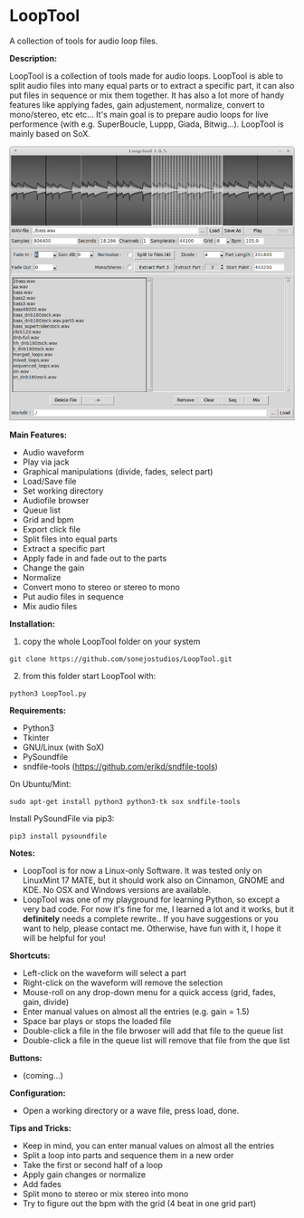 # LoopTool
A collection of tools for audio loop files.


__Description:__

LoopTool is a collection of tools made for audio loops. LoopTool is able to split audio files into many equal parts or to extract a specific part, it can also put files in sequence or mix them together. It has also a lot more of handy features like applying fades, gain adjustement, normalize, convert to mono/stereo, etc etc... It's main goal is to prepare audio loops for live performence (with e.g. SuperBoucle, Luppp, Giada, Bitwig...). LoopTool is mainly based on SoX.

![screenshot](https://github.com/sonejostudios/LoopTool/blob/master/LoopTool105.png "LoopTool")


__Main Features:__

* Audio waveform
* Play via jack
* Graphical manipulations (divide, fades, select part)
* Load/Save file
* Set working directory
* Audiofile browser
* Queue list
* Grid and bpm
* Export click file
* Split files into equal parts
* Extract a specific part
* Apply fade in and fade out to the parts
* Change the gain
* Normalize
* Convert mono to stereo or stereo to mono
* Put audio files in sequence
* Mix audio files

  

__Installation:__

1. copy the whole LoopTool folder on your system
```
git clone https://github.com/sonejostudios/LoopTool.git
```

2. from this folder start LoopTool with: 
```
python3 LoopTool.py
```


__Requirements:__

* Python3
* Tkinter
* GNU/Linux (with SoX)
* PySoundfile
* sndfile-tools (https://github.com/erikd/sndfile-tools)


On Ubuntu/Mint:
```
sudo apt-get install python3 python3-tk sox sndfile-tools
```
Install PySoundFile via pip3:
```
pip3 install pysoundfile
```



__Notes:__

* LoopTool is for now a Linux-only Software. It was tested only on LinuxMint 17 MATE, but it should work also on Cinnamon, GNOME and KDE. No OSX and Windows versions are available.
* LoopTool was one of my playground for learning Python, so except a very bad code. For now it's fine for me, I learned a lot and it works, but it __definitely__ needs a complete rewrite.. If you have suggestions or you want to help, please contact me. Otherwise, have fun with it, I hope it will be helpful for you!


__Shortcuts:__

* Left-click on the waveform will select a part
* Right-click on the waveform will remove the selection
* Mouse-roll on any drop-down menu for a quick access (grid, fades, gain, divide)
* Enter manual values on almost all the entries (e.g. gain = 1.5)
* Space bar plays or stops the loaded file
* Double-click a file in the file brwoser will add that file to the queue list
* Double-click a file in the queue list will remove that file from the que list

__Buttons:__

* (coming...)




__Configuration:__

* Open a working directory or a wave file, press load, done.


__Tips and Tricks:__

* Keep in mind, you can enter manual values on almost all the entries
* Split a loop into parts and sequence them in a new order
* Take the first or second half of a loop
* Apply gain changes or normalize
* Add fades
* Split mono to stereo or mix stereo into mono
* Try to figure out the bpm with the grid (4 beat in one grid part)




